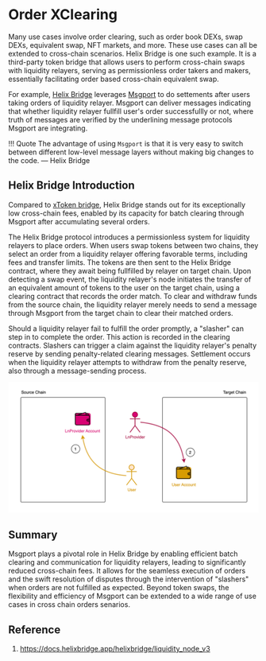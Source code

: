 # Order XClearing

Many use cases involve order clearing, such as order book DEXs, swap DEXs, equivalent swap, NFT markets, and more. These use cases can all be extended to cross-chain scenarios. Helix Bridge is one such example. It is a third-party token bridge that allows users to perform cross-chain swaps with liquidity relayers, serving as permissionless order takers and makers, essentially facilitating order based cross-chain equivalent swap. 

For example, [Helix Bridge](https://helixbridge.app/) leverages [Msgport](../../learn/index.md) to do settements after users taking orders of liquidity relayer. Msgport can deliver messages indicating that whether liquidity relayer fullfill user's order successfullly or not, where truth of messages are verified by the underlining message protocols Msgport are integrating.

!!! Quote
    The advantage of using `Msgport` is that it is very easy to switch between different low-level message layers without making big changes to the code. — Helix Bridge

## Helix Bridge Introduction

Compared to [xToken bridge](./xtoken.md), Helix Bridge stands out for its exceptionally low cross-chain fees, enabled by its capacity for batch clearing through Msgport after accumulating several orders.

The Helix Bridge protocol introduces a permissionless system for liquidity relayers to place orders. When users swap tokens between two chains, they select an order from a liquidity relayer offering favorable terms, including fees and transfer limits. The tokens are then sent to the Helix Bridge contract, where they await being fullfilled by relayer on target chain. Upon detecting a swap event, the liquidity relayer's node initiates the transfer of an equivalent amount of tokens to the user on the target chain, using a clearing contract that records the order match. To clear and withdraw funds from the source chain, the liquidity relayer merely needs to send a message through Msgport from the target chain to clear their matched orders.

Should a liquidity relayer fail to fulfill the order promptly, a "slasher" can step in to complete the order. This action is recorded in the clearing contracts. Slashers can trigger a claim against the liquidity relayer's penalty reserve by sending penalty-related clearing messages. Settlement occurs when the liquidity relayer attempts to withdraw from the penalty reserve, also through a message-sending process.

![msgport-token-bridge-1](../../images/msgport-token-bridge-1.png)

## Summary
Msgport plays a pivotal role in Helix Bridge by enabling efficient batch clearing and communication for liquidity relayers, leading to significantly reduced cross-chain fees. It allows for the seamless execution of orders and the swift resolution of disputes through the intervention of "slashers" when orders are not fulfilled as expected. Beyond token swaps, the flexibility and efficiency of Msgport can be extended to a wide range of use cases in cross chain orders senarios.

## Reference

1. https://docs.helixbridge.app/helixbridge/liquidity_node_v3